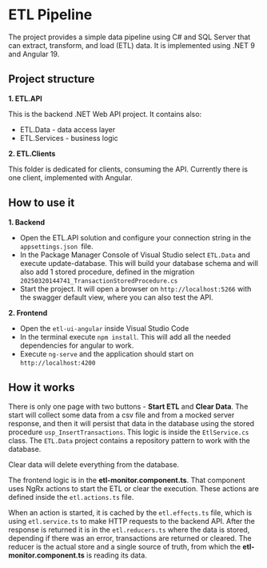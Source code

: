 # ETL Pipeline

The project provides a simple data pipeline using C# and SQL Server that can extract,
transform, and load (ETL) data. It is implemented using .NET 9 and Angular 19.

## Project structure  ##


**1. ETL.API**

This is the backend .NET Web API project. It contains also:

- ETL.Data - data access layer
- ETL.Services - business logic

**2. ETL.Clients**

This folder is dedicated for clients, consuming the API. Currently there is one client, implemented with Angular.

## How to use it  ##


**1. Backend**

- Open the ETL.API solution and configure your connection string in the `appsettings.json `file.
- In the Package Manager Console of Visual Studio select `ETL.Data` and execute update-database. This will build your database schema and will also add 1 stored procedure, defined in the migration `20250320144741_TransactionStoredProcedure.cs`
- Start the project. It will open a browser on `http://localhost:5266` with the swagger default view, where you can also test the API.

**2. Frontend**

- Open the `etl-ui-angular` inside Visual Studio Code
- In the terminal execute `npm install`. This will add all the needed dependencies for angular to work.
- Execute `ng-serve` and the application should start on `http://localhost:4200`

## How it works  ##

There is only one page with two buttons - **Start ETL** and **Clear Data**. The start will collect some data from a csv file and from a mocked server response, and then it will persist that data in the database using the stored procedure `usp_InsertTransactions`. This logic is inside the `EtlService.cs` class. The `ETL.Data` project contains a repository pattern to work with the database.

Clear data will delete everything from the database.

The frontend logic is in the **etl-monitor.component.ts**. That component uses NgRx actions to start the ETL or clear the execution. These actions are defined inside the `etl.actions.ts` file.

When an action is started, it is cached by the `etl.effects.ts` file, which is using `etl.service.ts` to make HTTP requests to the backend API. After the response is returned it is in the `etl.reducers.ts` where the data is stored, depending if there was an error, transactions are returned or cleared. The reducer is the actual store and a single source of truth, from which the **etl-monitor.component.ts** is reading its data.